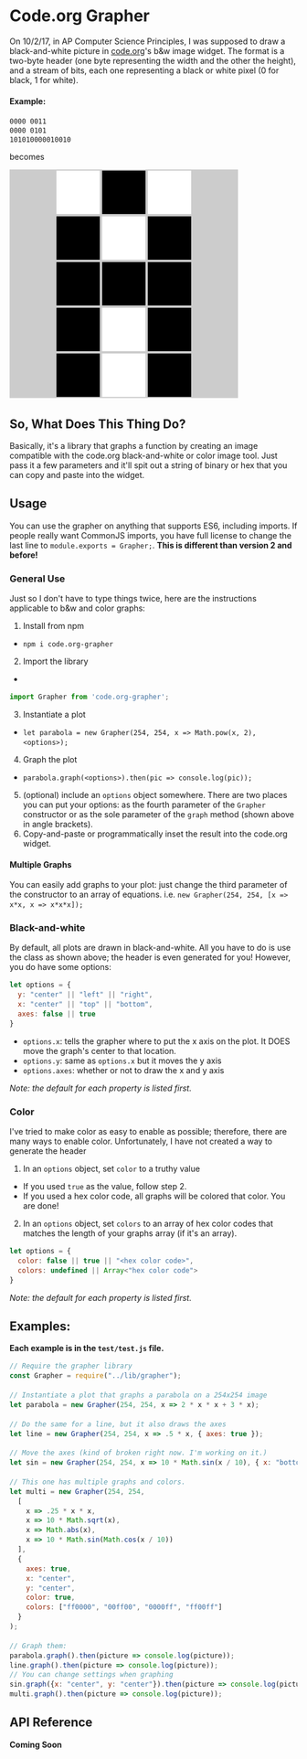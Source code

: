 # Code.org Grapher
On 10/2/17, in AP Computer Science Principles, I was supposed to draw a black-and-white picture in [code.org](https://code.org)'s b&w image widget. The format is a two-byte header (one byte representing the width and the other the height), and a stream of bits, each one representing a black or white pixel (0 for black, 1 for white).

#### Example:
```
0000 0011
0000 0101
101010000010010
```
becomes

!["A"](doc/a.png)

## So, What Does This Thing Do?
Basically, it's a library that graphs a function by creating an image compatible with the code.org black-and-white or color image tool. Just pass it a few parameters and it'll spit out a string of binary or hex that you can copy and paste into the widget.

## Usage
You can use the grapher on anything that supports ES6, including imports. If people really want CommonJS imports, you have full license to change the last line to `module.exports = Grapher;`. **This is different than version 2 and before!**

### General Use
Just so I don't have to type things twice, here are the instructions applicable to b&w and color graphs:

1. Install from npm
  * `npm i code.org-grapher`
2. Import the library
  *
  ```javascript
  import Grapher from 'code.org-grapher';
  ```
3. Instantiate a plot
  * `let parabola = new Grapher(254, 254, x => Math.pow(x, 2), <options>);`
4. Graph the plot
  * `parabola.graph(<options>).then(pic => console.log(pic));`
5. (optional) include an `options` object somewhere. There are two places you can put your options: as the fourth parameter of the `Grapher` constructor or as the sole parameter of the `graph` method (shown above in angle brackets).
6. Copy-and-paste or programmatically inset the result into the code.org widget.

#### Multiple Graphs
You can easily add graphs to your plot: just change the third parameter of the constructor to an array of equations. i.e. `new Grapher(254, 254, [x => x*x, x => x*x*x]);`

### Black-and-white
By default, all plots are drawn in black-and-white. All you have to do is use the class as shown above; the header is even generated for you! However, you do have some options:

```javascript
let options = {
  y: "center" || "left" || "right",
  x: "center" || "top" || "bottom",
  axes: false || true
}
```

* `options.x`: tells the grapher where to put the x axis on the plot. It DOES move the graph's center to that location.
* `options.y`: same as `options.x` but it moves the y axis
* `options.axes`: whether or not to draw the x and y axis

*Note: the default for each property is listed first.*

### Color
I've tried to make color as easy to enable as possible; therefore, there are many ways to enable color. Unfortunately, I have not created a way to generate the header

1. In an `options` object, set `color` to a truthy value 
  * If you used `true` as the value, follow step 2.
  * If you used a hex color code, all graphs will be colored that color. You are done!
2. In an `options` object, set `colors` to an array of hex color codes that matches the length of your graphs array (if it's an array).

```javascript
let options = {
  color: false || true || "<hex color code>",
  colors: undefined || Array<"hex color code">
}
```

*Note: the default for each property is listed first.*

## Examples:
**Each example is in the `test/test.js` file.**
```javascript
// Require the grapher library
const Grapher = require("../lib/grapher");

// Instantiate a plot that graphs a parabola on a 254x254 image
let parabola = new Grapher(254, 254, x => 2 * x * x + 3 * x);

// Do the same for a line, but it also draws the axes
let line = new Grapher(254, 254, x => .5 * x, { axes: true });

// Move the axes (kind of broken right now. I'm working on it.)
let sin = new Grapher(254, 254, x => 10 * Math.sin(x / 10), { x: "bottom", y: "right", axes: true });

// This one has multiple graphs and colors.
let multi = new Grapher(254, 254,
  [
    x => .25 * x * x,
    x => 10 * Math.sqrt(x),
    x => Math.abs(x),
    x => 10 * Math.sin(Math.cos(x / 10))
  ],
  {
    axes: true,
    x: "center",
    y: "center",
    color: true,
    colors: ["ff0000", "00ff00", "0000ff", "ff00ff"]
  }
);

// Graph them:
parabola.graph().then(picture => console.log(picture));
line.graph().then(picture => console.log(picture));
// You can change settings when graphing
sin.graph({x: "center", y: "center"}).then(picture => console.log(picture));
multi.graph().then(picture => console.log(picture));
```

## API Reference
**Coming Soon**
